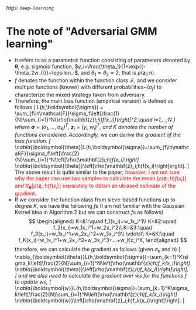 ###### tags: `deep-learning`
# The note of "Adversarial GMM learning"


* $h$ refers to as a parametric function consisting of parameters denoted by $\boldsymbol{\theta}$, e.g. sigmoid function, $y_i=\frac{\theta_1}{1+\exp{(-\theta_2w_i)}}+\epsilon_i$, and $\theta_1=\theta_2=2$, that is $\rho(\mathbf{z}_i;h)$.
* $f$ denotes the function within the function class $\mathcal{F}$, and we consider multiple functions (known) with different probabilities~($\sigma_f$) to characterize the mixed strategy taken from adversary.
* Therefore, the main loss function (empirical version) is defined as follows
\[
L(h,\boldsymbol{\sigma}) = \sum_{f\in\mathcal{F}}\sigma_f\left[\frac{1}{N}\sum_{i=1}^N(\rho(\mathbf{z}_i;h)f(x_i))\right]^2,\quad i=1,...,N
\]
where $\boldsymbol{\sigma}=(\sigma_1,...,\sigma_K)^{\mathrm{T}}$, $\boldsymbol{z}_i=(y_i,w_i)^{\mathrm{T}}$, and $K$ denotes the number of functions considered. Accordingly, we can derive the gradient of the loss function.
\[
 \nabla_{\boldsymbol{\theta}}L(h,\boldsymbol{\sigma})=\sum_{f\in\mathcal{F}}\sigma_f\left[\frac{2}{N}\sum_{i=1}^N\left[\rho(\mathbf{z}_i;h)f(x_i)\right] \nabla_{\boldsymbol{\theta}}\left[\rho(\mathbf{z}_i;h)f(x_i)\right]\right].
\]
The above result is qutie similar to the paper; <font color="red">however, I am not sure why the paper can use two samples to calculate the mean $\left[\rho(\mathbf{z}_i;h)f(x_i)\right]$ and $\nabla_{\boldsymbol{\theta}}\left[\rho(\mathbf{z}_i;h)f(x_i)\right]$  separately to obtain an ubiased estimate of the gradient</font>.
* If we consider the function class from sieve-based functions up to degree $K$, we have the following $f$s (I am not familiar with the Gaussian Kernel idea in Algorithm 2 but we can construct $f$s as follows)
$$
\begin{aligned}
K=&1:\quad f_1(x_i)=w_1x_i^1\\
K=&2:\quad f_2(x_i)=w_1x_i^1+w_2x_i^2\\
K=&3:\quad f_3(x_i)=w_1x_i^1+w_2x_i^2+w_3x_i^3\\
\vdots\\
K=&K:\quad f_K(x_i)=w_1x_i^1+w_2x_i^2+w_3x_i^3+...+w_Kx_i^K,
\end{aligned}
$$
therefore, we can calculate the gradient as follows (given $\sigma_k$ and $h$)
\[
 \nabla_{\boldsymbol{\theta}}L(h,\boldsymbol{\sigma})=\sum_{k=1}^K\sigma_k\left[\frac{2}{N}\sum_{i=1}^N\left[\rho(\mathbf{z}_i;h)f_k(x_i)\right] \nabla_{\boldsymbol{\theta}}\left[\rho(\mathbf{z}_i;h)f_k(x_i)\right]\right],
\]
and we also need to calculate the gradient over $w$s for the functions $f$ to update $w$s,
\[
 \nabla_{\boldsymbol{w}}L(h,\boldsymbol{\sigma})=\sum_{k=1}^K\sigma_k\left[\frac{2}{N}\sum_{i=1}^N\left[\rho(\mathbf{z}_i;h)f_k(x_i)\right] \nabla_{\boldsymbol{w}}\left[\rho(\mathbf{z}_i;h)f_k(x_i)\right]\right].
\]